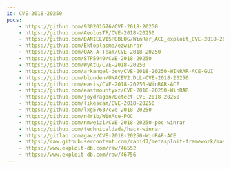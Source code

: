 ```yaml
---
id: CVE-2018-20250
pocs:
    - https://github.com/930201676/CVE-2018-20250
    - https://github.com/AeolusTF/CVE-2018-20250
    - https://github.com/DANIELVISPOBLOG/WinRar_ACE_exploit_CVE-2018-20250
    - https://github.com/Ektoplasma/ezwinrar
    - https://github.com/QAX-A-Team/CVE-2018-20250
    - https://github.com/STP5940/CVE-2018-20250
    - https://github.com/WyAtu/CVE-2018-20250
    - https://github.com/arkangel-dev/CVE-2018-20250-WINRAR-ACE-GUI
    - https://github.com/blunden/UNACEV2.DLL-CVE-2018-20250
    - https://github.com/easis/CVE-2018-20250-WinRAR-ACE
    - https://github.com/eastmountyxz/CVE-2018-20250-WinRAR
    - https://github.com/joydragon/Detect-CVE-2018-20250
    - https://github.com/likescam/CVE-2018-20250
    - https://github.com/lxg5763/cve-2018-20250
    - https://github.com/n4r1b/WinAce-POC
    - https://github.com/nmweizi/CVE-2018-20250-poc-winrar
    - https://github.com/technicaldada/hack-winrar
    - https://gitlab.com/gavz/CVE-2018-20250-WinRAR-ACE
    - https://raw.githubusercontent.com/rapid7/metasploit-framework/master/modules/exploits/windows/fileformat/winrar_ace.rb
    - https://www.exploit-db.com/raw/46552
    - https://www.exploit-db.com/raw/46756
---
```

